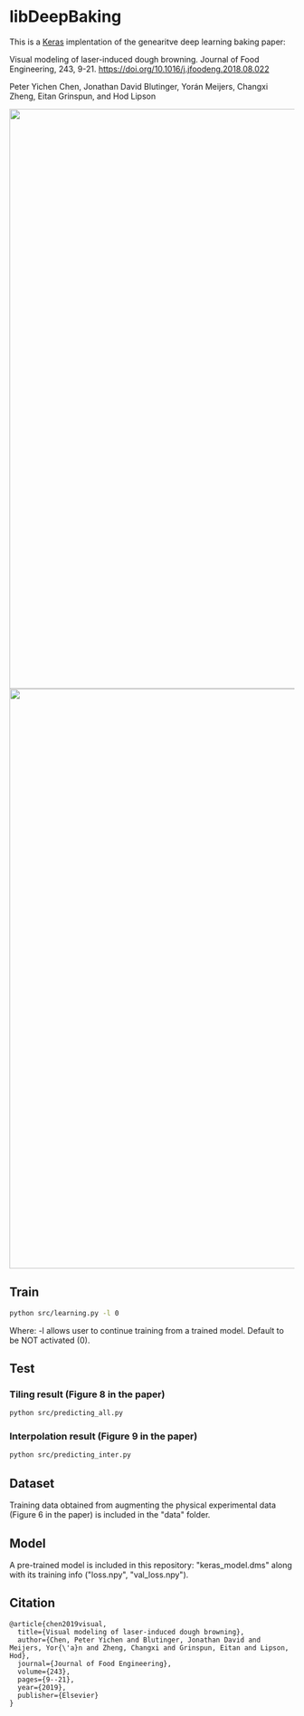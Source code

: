 # libDeepBaking
This is a [Keras](https://keras.io) implentation of the genearitve deep learning baking paper:

Visual modeling of laser-induced dough browning. Journal of Food Engineering, 243, 9-21.
https://doi.org/10.1016/j.jfoodeng.2018.08.022

Peter Yichen Chen, Jonathan David Blutinger, Yorán Meijers, Changxi Zheng, Eitan Grinspun, and Hod Lipson

<img src="imgs/rendered.png" width="1024px"/>
<img src="imgs/interpolation.png" width="1024px"/>

## Train
```bash
python src/learning.py -l 0
```
Where: -l allows user to continue training from a trained model. Default to be NOT activated (0).

## Test
### Tiling result (Figure 8 in the paper)
```bash
python src/predicting_all.py
```

### Interpolation result (Figure 9 in the paper)
```bash
python src/predicting_inter.py
```

## Dataset
Training data obtained from augmenting the physical experimental data (Figure 6 in the paper) is included in the "data" folder.

## Model
A pre-trained model is included in this repository: "keras_model.dms" along with its training info ("loss.npy", "val_loss.npy").

## Citation
```
@article{chen2019visual,
  title={Visual modeling of laser-induced dough browning},
  author={Chen, Peter Yichen and Blutinger, Jonathan David and Meijers, Yor{\'a}n and Zheng, Changxi and Grinspun, Eitan and Lipson, Hod},
  journal={Journal of Food Engineering},
  volume={243},
  pages={9--21},
  year={2019},
  publisher={Elsevier}
}
```
